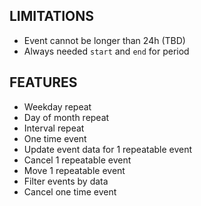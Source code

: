 ﻿## LIMITATIONS

* Event cannot be longer than 24h (TBD)
* Always needed `start` and `end` for period

## FEATURES

* Weekday repeat
* Day of month repeat
* Interval repeat
* One time event
* Update event data for 1 repeatable event
* Cancel 1 repeatable event
* Move 1 repeatable event
* Filter events by data
* Cancel one time event